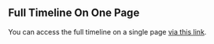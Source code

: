 ## Full Timeline On One Page

You can access the full timeline on a single page [via this link](full.md).